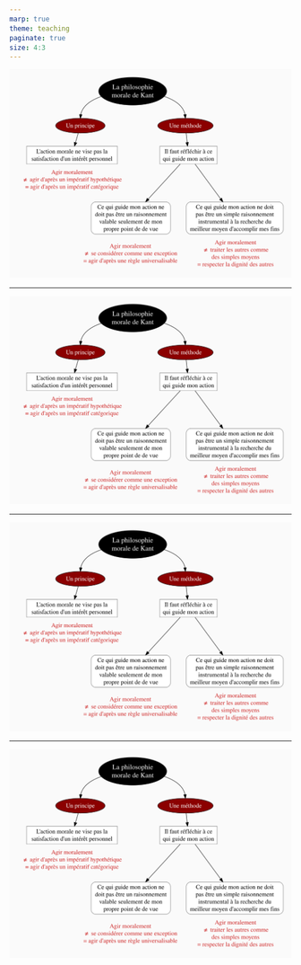 ```yaml
---
marp: true
theme: teaching
paginate: true
size: 4:3
---
```

<!-- _class: i1t0 pp -->

![Schéma sur la philosophie morale de Kant](https://raw.githubusercontent.com/eyssette/graphviz-examples/master/diagram/philosophie-morale-de-Kant.svg)

---
<!-- _class: i1t0 pp -->

![Schéma sur la philosophie morale de Kant](https://raw.githubusercontent.com/eyssette/graphviz-examples/master/diagram/philosophie-morale-de-Kant.svg)

---
<!-- _class: i1t0 pp -->

![Schéma sur la philosophie morale de Kant](https://raw.githubusercontent.com/eyssette/graphviz-examples/master/diagram/philosophie-morale-de-Kant.svg)

---
<!-- _class: i1t0 pp -->

![Schéma sur la philosophie morale de Kant](https://raw.githubusercontent.com/eyssette/graphviz-examples/master/diagram/philosophie-morale-de-Kant.svg)
